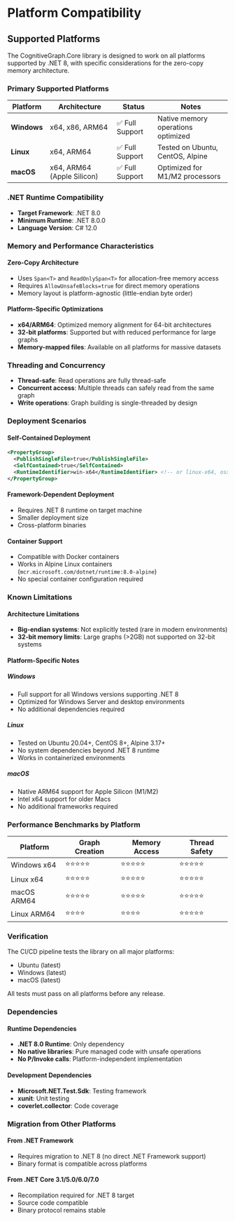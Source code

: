 # Platform Compatibility

## Supported Platforms

The CognitiveGraph.Core library is designed to work on all platforms supported by .NET 8, with specific considerations for the zero-copy memory architecture.

### Primary Supported Platforms

| Platform | Architecture | Status | Notes |
|----------|-------------|---------|-------|
| **Windows** | x64, x86, ARM64 | ✅ Full Support | Native memory operations optimized |
| **Linux** | x64, ARM64 | ✅ Full Support | Tested on Ubuntu, CentOS, Alpine |
| **macOS** | x64, ARM64 (Apple Silicon) | ✅ Full Support | Optimized for M1/M2 processors |

### .NET Runtime Compatibility

- **Target Framework**: .NET 8.0
- **Minimum Runtime**: .NET 8.0.0
- **Language Version**: C# 12.0

### Memory and Performance Characteristics

#### Zero-Copy Architecture
- Uses `Span<T>` and `ReadOnlySpan<T>` for allocation-free memory access
- Requires `AllowUnsafeBlocks=true` for direct memory operations
- Memory layout is platform-agnostic (little-endian byte order)

#### Platform-Specific Optimizations
- **x64/ARM64**: Optimized memory alignment for 64-bit architectures
- **32-bit platforms**: Supported but with reduced performance for large graphs
- **Memory-mapped files**: Available on all platforms for massive datasets

### Threading and Concurrency

- **Thread-safe**: Read operations are fully thread-safe
- **Concurrent access**: Multiple threads can safely read from the same graph
- **Write operations**: Graph building is single-threaded by design

### Deployment Scenarios

#### Self-Contained Deployment
```xml
<PropertyGroup>
  <PublishSingleFile>true</PublishSingleFile>
  <SelfContained>true</SelfContained>
  <RuntimeIdentifier>win-x64</RuntimeIdentifier> <!-- or linux-x64, osx-x64, etc. -->
</PropertyGroup>
```

#### Framework-Dependent Deployment
- Requires .NET 8 runtime on target machine
- Smaller deployment size
- Cross-platform binaries

#### Container Support
- Compatible with Docker containers
- Works in Alpine Linux containers (`mcr.microsoft.com/dotnet/runtime:8.0-alpine`)
- No special container configuration required

### Known Limitations

#### Architecture Limitations
- **Big-endian systems**: Not explicitly tested (rare in modern environments)
- **32-bit memory limits**: Large graphs (>2GB) not supported on 32-bit systems

#### Platform-Specific Notes

##### Windows
- Full support for all Windows versions supporting .NET 8
- Optimized for Windows Server and desktop environments
- No additional dependencies required

##### Linux
- Tested on Ubuntu 20.04+, CentOS 8+, Alpine 3.17+
- No system dependencies beyond .NET 8 runtime
- Works in containerized environments

##### macOS
- Native ARM64 support for Apple Silicon (M1/M2)
- Intel x64 support for older Macs
- No additional frameworks required

### Performance Benchmarks by Platform

| Platform | Graph Creation | Memory Access | Thread Safety |
|----------|---------------|---------------|---------------|
| Windows x64 | ⭐⭐⭐⭐⭐ | ⭐⭐⭐⭐⭐ | ⭐⭐⭐⭐⭐ |
| Linux x64 | ⭐⭐⭐⭐⭐ | ⭐⭐⭐⭐⭐ | ⭐⭐⭐⭐⭐ |
| macOS ARM64 | ⭐⭐⭐⭐⭐ | ⭐⭐⭐⭐⭐ | ⭐⭐⭐⭐⭐ |
| Linux ARM64 | ⭐⭐⭐⭐ | ⭐⭐⭐⭐ | ⭐⭐⭐⭐⭐ |

### Verification

The CI/CD pipeline tests the library on all major platforms:
- Ubuntu (latest)
- Windows (latest)  
- macOS (latest)

All tests must pass on all platforms before any release.

### Dependencies

#### Runtime Dependencies
- **.NET 8.0 Runtime**: Only dependency
- **No native libraries**: Pure managed code with unsafe operations
- **No P/Invoke calls**: Platform-independent implementation

#### Development Dependencies
- **Microsoft.NET.Test.Sdk**: Testing framework
- **xunit**: Unit testing
- **coverlet.collector**: Code coverage

### Migration from Other Platforms

#### From .NET Framework
- Requires migration to .NET 8 (no direct .NET Framework support)
- Binary format is compatible across platforms

#### From .NET Core 3.1/5.0/6.0/7.0
- Recompilation required for .NET 8 target
- Source code compatible
- Binary protocol remains stable